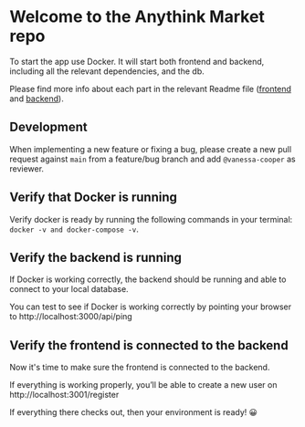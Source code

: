 # Welcome to the Anythink Market repo

To start the app use Docker. It will start both frontend and backend, including all the relevant dependencies, and the db.

Please find more info about each part in the relevant Readme file ([frontend](frontend/readme.md) and [backend](backend/README.md)).

## Development

When implementing a new feature or fixing a bug, please create a new pull request against `main` from a feature/bug branch and add `@vanessa-cooper` as reviewer.

## Verify that Docker is running

Verify docker is ready by running the following commands in your terminal: `docker -v and docker-compose -v`.

## Verify the backend is running

If Docker is working correctly, the backend should be running and able to connect to your local database.

You can test to see if Docker is working correctly by pointing your browser to http://localhost:3000/api/ping

## Verify the frontend is connected to the backend

Now it's time to make sure the frontend is connected to the backend.

If everything is working properly, you’ll be able to create a new user on http://localhost:3001/register

If everything there checks out, then your environment is ready! 😀
